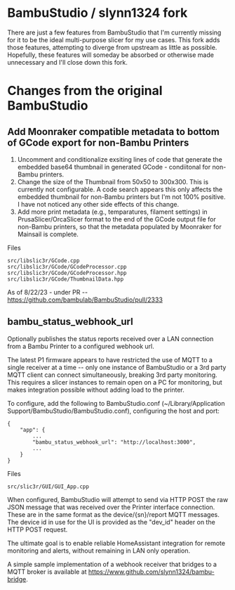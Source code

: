 # BambuStudio / slynn1324 fork

There are just a few features from BambuStudio that I'm currently missing for it to be the ideal multi-purpose slicer for my use cases.  This fork adds those features, attempting to diverge from upstream as little as possible.  Hopefully, these features will someday be absorbed or otherwise made unnecessary and I'll close down this fork. 


# Changes from the original BambuStudio 

## Add Moonraker compatible metadata to bottom of GCode export for non-Bambu Printers

1) Uncomment and conditionalize exsiting lines of code that generate the embedded base64 thumbnail in generated GCode - condiitonal for non-Bambu printers.
2) Change the size of the Thumbnail from 50x50 to 300x300.  This is currently not configurable.  A code search appears this only affects the embedded thumbnail for non-Bambu printers but I'm not 100% positive.  I have not noticed any other side effects of this change.
3) Add more print metadata (e.g., temparatures, filament settings) in PrusaSlicer/OrcaSlicer format to the end of the GCode output file for non-Bambu printers, so that the metadata populated by Moonraker for Mainsail is complete. 

Files
```
src/libslic3r/GCode.cpp
src/libslic3r/GCode/GCodeProcessor.cpp
src/libslic3r/GCode/GCodeProcessor.hpp
src/libslic3r/GCode/ThumbnailData.hpp
```

As of 8/22/23 - under PR -- https://github.com/bambulab/BambuStudio/pull/2333



## bambu_status_webhook_url

Optionally publishes the status reports received over a LAN connection from a Bambu Printer to a configured webhook url.

The latest P1 firmware appears to have restricted the use of MQTT to a single receiver at a time -- only one instance of BambuStudio or a 3rd party MQTT client can connect simultaneously, breaking 3rd party monitoring.  This requires a slicer instances to remain open on a PC for monitoring, but makes integration possible without adding load to the printer.

To configure, add the following to BambuStudio.conf (~/Library/Application Support/BambuStudio/BambuStudio.conf), configuring the host and port:
```
{
    "app": {
        ...
        "bambu_status_webhook_url": "http://localhost:3000",
        ...
    }
}
```

Files
```
src/slic3r/GUI/GUI_App.cpp
```

When configured, BambuStudio will attempt to send via HTTP POST the raw JSON message that was received over the Printer interface connection.  These are in the same format as the device/{sn}/report MQTT messages.  The device id in use for the UI is provided as the "dev_id" header on the HTTP POST request. 

The ultimate goal is to enable reliable HomeAssistant integration for remote monitoring and alerts, without remaining in LAN only operation.  

A simple sample implementation of a webhook receiver that bridges to a MQTT broker is available at https://www.github.com/slynn1324/bambu-bridge.  



